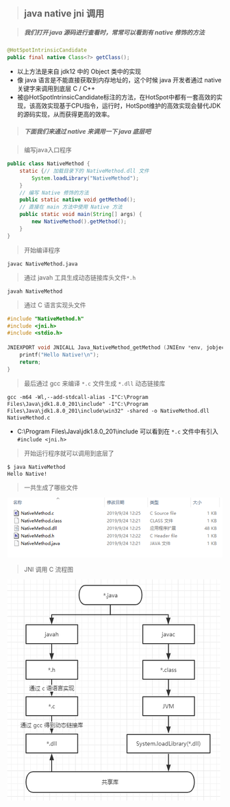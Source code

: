 > ## java native jni 调用

> ##### 我们打开 java 源码进行查看时，常常可以看到有 native 修饰的方法

```java
@HotSpotIntrinsicCandidate
public final native Class<?> getClass();
```

* 以上方法是来自 jdk12 中的 Object 类中的实现
* 像 java 语言是不能直接获取到内存地址的，这个时候 java 开发者通过 native 关键字来调用到底层 C / C++
* 被@HotSpotIntrinsicCandidate标注的方法，在HotSpot中都有一套高效的实现，该高效实现基于CPU指令，运行时，HotSpot维护的高效实现会替代JDK的源码实现，从而获得更高的效率。

> ##### 下面我们来通过 native 来调用一下 java 底层吧

> 编写java入口程序

```java
public class NativeMethod {
    static {// 加载目录下的 NativeMethod.dll 文件
		System.loadLibrary("NativeMethod");
    }
	// 编写 Native 修饰的方法
    public static native void getMethod();
	// 直接在 main 方法中使用 Native 方法
	public static void main(String[] args) {
		new NativeMethod().getMethod();
    }
}
```

> 开始编译程序

```shell
javac NativeMethod.java
```

> 通过 javah 工具生成动态链接库头文件`*.h`

```shell
javah NativeMethod
```

> 通过 C 语言实现头文件

```c
#include "NativeMethod.h"
#include <jni.h>
#include <stdio.h>

JNIEXPORT void JNICALL Java_NativeMethod_getMethod (JNIEnv *env, jobject obj) {
	printf("Hello Native!\n");
	return;
}
```

> 最后通过 gcc 来编译 `*.c` 文件生成 `*.dll` 动态链接库

```shell
gcc -m64 -Wl,--add-stdcall-alias -I"C:\Program Files\Java\jdk1.8.0_201\include" -I"C:\Program Files\Java\jdk1.8.0_201\include\win32" -shared -o NativeMethod.dll NativeMethod.c
```

* C:\Program Files\Java\jdk1.8.0_201\include 可以看到在 `*.c` 文件中有引入 `#include <jni.h>`

> 开始运行程序就可以调用到底层了

```shell
$ java NativeMethod
Hello Native!
```

> 一共生成了哪些文件

![](img/rootDir.png)

> JNI 调用 C 流程图

![](img/callTree.png)